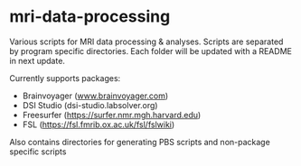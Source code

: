# mri-data-processing
Various scripts for MRI data processing & analyses. Scripts are separated by program specific directories. Each folder will be updated with a README in next update.

Currently supports packages:
- Brainvoyager (www.brainvoyager.com)
- DSI Studio (dsi-studio.labsolver.org)
- Freesurfer (https://surfer.nmr.mgh.harvard.edu)
- FSL (https://fsl.fmrib.ox.ac.uk/fsl/fslwiki)

Also contains directories for generating PBS scripts and non-package specific scripts

